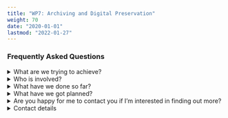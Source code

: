 ```yaml
---
title: "WP7: Archiving and Digital Preservation"
weight: 70
date: "2020-01-01"
lastmod: "2022-01-27"
---
```


### Frequently Asked Questions

<details>
  <summary>
    What are we trying to achieve?
  </summary>

We are looking to provide guidance and simple tools to help [small?] open access presses archive and preserve their books and associated content (e.g. video, audio files etc.). We will be looking to create help guides which outline tiers of options available to publishers (i.e. good, better, best) with the overarching message that there isn’t a single solution which will be suitable or useful for all publishers. In addition, we are looking to make it easy for publishers or authors to create archival, or robust, links for linked content in their material. Our aim is to enable publishers and authors to be able to automate as much of these processes as possible.
</details>

<details>
  <summary>
    Who is involved?
  </summary>

The work package is a collaboration of publishers, librarians, researchers, and preservation experts. It is jointly led by Loughborough University and Open Book Publishers with close involvement from Jisc, the Digital Preservation Coalition, and the British Library.
</details>

<details>
  <summary>
    What have we done so far?
  </summary>

We have:
* held a workshop with digital preservation experts
* spoken to open access presses about their preservation practices and ambitions
* spoken to digital preservation services about their offerings to smaller publishers
* been sharing knowledge with related projects and initiatives
* investigated the options of using Thoth (see WP5) to automatically ingest metadata and files into an archiving or preservation system
* investigated manual and automated (API based) workflows for using institutional repositories as an archiving mechanism for OA presses
</details>

<details>
  <summary>
    What have we got planned?
  </summary>

We plan to:
* publish a scoping report on the current state of play for OA presses
* create a toolkit and guidance documentation for OA publishers and authors (and, potentially, librarians)
* contact and speak to additional projects, presses, and preservation experts
* create a useable tool (hopefully API based) to enable permanent links to be created in books and works
* created proof of concept software for publishers to upload content for archiving to university repositories via an API
</details>

<details>
  <summary>
    Are you happy for me to contact you if I’m interested in finding out more?
  </summary>

Yes please! The more people we speak to working on similar topics or in similar areas the better the guidance, tools etc. we can provide for the OA presses and authors. One of the many great things about the work we are doing is how related projects and experts have been willing to engage and share their knowledge and expertise.
</details>

<details>
  <summary>
    Contact details
  </summary>

* Dr. Gareth Cole, Loughborough University Library (WP co-lead): g.j.cole@lboro.ac.uk
* Dr. Rupert Gatti, Open Book Publishers and Trinity College, Cambridge (WP co-lead): rupert.gatti@openbookpublishers.com
* Dr. Miranda Barnes, Loughborough University (Research Associate): m.l.barnes@lboro.ac.uk
* Prof. Jenny Fry, Loughborough University, School of Design and Creative Arts (academic mentor): j.fry@lboro.ac.uk
</details>
